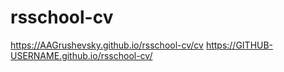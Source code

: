 # rsschool-cv
https://AAGrushevsky.github.io/rsschool-cv/cv
https://GITHUB-USERNAME.github.io/rsschool-cv/
